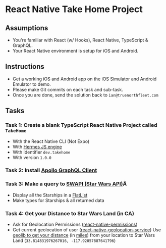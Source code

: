 # React Native Take Home Project

## Assumptions

- You're familiar with React (w/ Hooks), React Native, TypeScript & GraphQL.
- Your React Native environment is setup for iOS and Android.

## Instructions

- Get a working iOS and Android app on the iOS Simulator and Android Emulator to demo.
- Please make Git commits on each task and sub-task.
- Once you are done, send the solution back to `ian@truenorthfleet.com`

## Tasks

### Task 1: Create a blank TypeScript React Native Project called `TakeHome`

- With the React Native CLI (Not Expo)
- With [Hermes JS engine](https://hermesengine.dev)
- With identifier `dev.takehome`
- With version `1.0.0`

### Task 2: Install [Apollo GraphQL Client](https://www.apollographql.com/docs/react/get-started)

### Task 3: Make a query to [SWAPI (Star Wars API)](https://studio.apollographql.com/public/star-wars-swapi/home?_gl=1%2A1iouxut%2A_ga%2AMTk5NjUzODE1NC4xNjU1OTE1MjI4%2A_ga_0BGG5V2W2K%2AMTY1NTkxNTIzMC4xLjEuMTY1NTkxNjQxMi4w&variant=current)Â 

- Display all the Starships in a [FlatList](https://reactnative.dev/docs/flatlist)
- Make types for Starships & all returned data

### Task 4: Get your Distance to Star Wars Land (in CA)

- Ask for Geolocation Permissions ([react-native-permissions](https://github.com/zoontek/react-native-permissions))
- Get current geolocation of user ([react-native-geolocation-service](https://github.com/Agontuk/react-native-geolocation-service#usage))
  Use [geolib to get your distance](https://github.com/manuelbieh/geolib#getdistancestart-end-accuracy--1) (in [miles](https://github.com/manuelbieh/geolib#convertdistancevalue-unit)) from your location to Star Wars Land (`33.814831976267016, -117.92057887641796`)